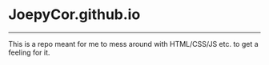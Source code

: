 # JoepyCor.github.io

__________________________________________________________________
This is a repo meant for me to mess around with HTML/CSS/JS etc. to get a feeling for it. 
